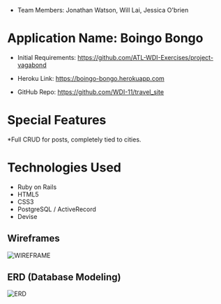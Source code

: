  * Team Members: Jonathan Watson, Will Lai, Jessica O'brien

# Application Name: Boingo Bongo
* Initial Requirements: https://github.com/ATL-WDI-Exercises/project-vagabond

* Heroku Link: https://boingo-bongo.herokuapp.com

* GitHub Repo: https://github.com/WDI-11/travel_site

<!-- * Pitch Deck: https://slack-files.com/files-pri-safe/T0351JZQ0-F6Y1SLFV4/jet_2flagged.pdf?c=1504283154-93ab6369bd07af0b9e8feaf6fd99641148ae7bf5 -->

# Special Features
*Full CRUD for posts, completely tied to cities. 


# Technologies Used
* Ruby on Rails
* HTML5
* CSS3
* PostgreSQL / ActiveRecord
* Devise

## Wireframes
![WIREFRAME](public/WireFrames.jpg)

## ERD (Database Modeling)

![ERD](public/ERD.jpg)

